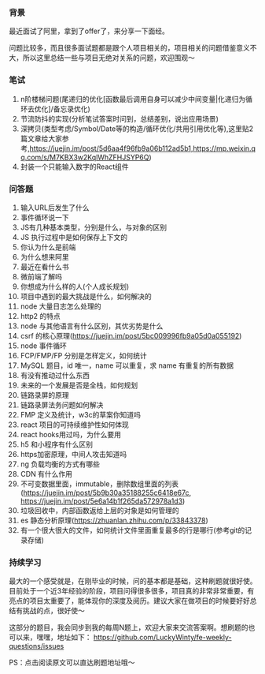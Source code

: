 ### 背景
最近面试了阿里，拿到了offer了，来分享一下面经。

问题比较多，而且很多面试题都是跟个人项目相关的，项目相关的问题借鉴意义不大，所以这里总结一些与项目无绝对关系的问题，欢迎围观～

### 笔试
1. n阶楼梯问题(尾递归的优化[函数最后调用自身可以减少中间变量|化递归为循环去优化]/备忘录优化)
2. 节流防抖的实现(分析笔试答案时问到，总结差别，说出应用场景)
3. 深拷贝(类型考虑/Symbol/Date等的构造/循环优化/共用引用优化等),这里贴2篇文章给大家参考,https://juejin.im/post/5d6aa4f96fb9a06b112ad5b1,https://mp.weixin.qq.com/s/M7KBX3w2KqlWhZFHJSYP6Q)
4. 封装一个只能输入数字的React组件

### 问答题
1. 输入URL后发生了什么
2. 事件循环说一下
3. JS有几种基本类型，分别是什么，与对象的区别
4. JS 执行过程中是如何保存上下文的
5. 你认为什么是前端
6. 为什么想来阿里
7. 最近在看什么书
8. 微前端了解吗
9. 你想成为什么样的人(个人成长规划)
10. 项目中遇到的最大挑战是什么，如何解决的
11. node 大量日志怎么处理的
12. http2 的特点
13. node 与其他语言有什么区别，其优劣势是什么
14. csrf 的核心原理(https://juejin.im/post/5bc009996fb9a05d0a055192)
15. node 事件循环
16. FCP/FMP/FP 分别是怎样定义，如何统计
17. MySQL 题目，id 唯一，name 可以重复，求 name 有重复的所有数据
18. 有没有推动过什么东西
19. 未来的一个发展是否是全栈，如何规划
20. 链路录屏的原理
21. 链路录屏法务问题如何解决
22. FMP 定义及统计，w3c的草案你知道吗
23. react 项目的可持续维护性如何体现
24. react hooks用过吗，为什么要用
25. h5 和小程序有什么区别
26. https加密原理，中间人攻击知道吗
27. ng 负载均衡的方式有哪些
28. CDN 有什么作用
29. 不可变数据里面，immutable，删除数组里面的列表(https://juejin.im/post/5b9b30a35188255c6418e67c,
https://juejin.im/post/5e6a14b1f265da572978a1d3)
30. 垃圾回收中，内部函数返给上层的对象是如何管理的
31. es 静态分析原理(https://zhuanlan.zhihu.com/p/33843378)
32. 有一个很大很大的文件，如何统计文件里面重复最多的行是哪行(参考git的记录存储)

### 持续学习
最大的一个感受就是，在刚毕业的时候，问的基本都是基础，这种刷题就很好使。目前处于一个近3年经验的阶段，项目问得很多很多，项目真的非常非常重要，有亮点的项目太重要了，能体现你的深度及阅历。建议大家在做项目的时候要好好总结有挑战的点，很好使～

这部分的题目，我会同步到我的每周N题上，欢迎大家来交流答案啊。想刷题的也可以来，嘿嘿，地址如下：
https://github.com/LuckyWinty/fe-weekly-questions/issues

PS：点击阅读原文可以直达刷题地址哦～
